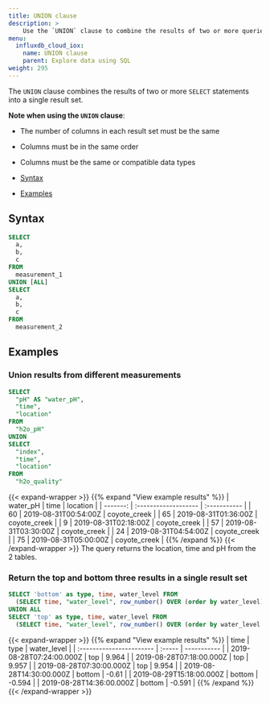 ```yaml
---
title: UNION clause
description: > 
    Use the `UNION` clause to combine the results of two or more queries into a single set of results.
menu:
  influxdb_cloud_iox:
    name: UNION clause
    parent: Explore data using SQL
weight: 295
---
```


The `UNION` clause combines the results of two or more `SELECT` statements into a single result set.

**Note when using the `UNION` clause**:

- The number of columns in each result set must be the same
- Columns must be in the same order
- Columns must be the same or compatible data types

- [Syntax](#syntax)
- [Examples](#examples)

## Syntax

```sql
SELECT
  a,
  b,
  c
FROM
  measurement_1
UNION [ALL]
SELECT
  a,
  b,
  c
FROM
  measurement_2
``` 

## Examples

### Union results from different measurements

```sql
SELECT
  "pH" AS "water_pH",
  "time",
  "location"
FROM
  "h2o_pH"
UNION
SELECT
  "index",
  "time",
  "location"
FROM
  "h2o_quality"
```
{{< expand-wrapper >}}
{{% expand "View example results" %}}
| water_pH | time                 | location     |
| -------: | :------------------- | :----------- |
|       60 | 2019-08-31T00:54:00Z | coyote_creek |
|       65 | 2019-08-31T01:36:00Z | coyote_creek |
|        9 | 2019-08-31T02:18:00Z | coyote_creek |
|       57 | 2019-08-31T03:30:00Z | coyote_creek |
|       24 | 2019-08-31T04:54:00Z | coyote_creek |
|       75 | 2019-08-31T05:00:00Z | coyote_creek |
{{% /expand %}}
{{< /expand-wrapper >}}
The query returns the location, time and pH from the 2 tables.

### Return the top and bottom three results in a single result set

```sql
SELECT 'bottom' as type, time, water_level FROM
  (SELECT time, "water_level", row_number() OVER (order by water_level) as rn FROM h2o_feet) where rn <= 3 
UNION ALL 
SELECT 'top' as type, time, water_level FROM 
  (SELECT time, "water_level", row_number() OVER (order by water_level DESC) as rn FROM h2o_feet) where rn <= 3
  ```
{{< expand-wrapper >}}
{{% expand "View example results" %}}
| time                     | type   | water_level |
| :----------------------- | :----- | ----------- |
| 2019-08-28T07:24:00.000Z | top    | 9.964       |
| 2019-08-28T07:18:00.000Z | top    | 9.957       |
| 2019-08-28T07:30:00.000Z | top    | 9.954       |
| 2019-08-28T14:30:00.000Z | bottom | -0.61       |
| 2019-08-29T15:18:00.000Z | bottom | -0.594      |
| 2019-08-28T14:36:00.000Z | bottom | -0.591      |
{{% /expand %}}
{{< /expand-wrapper >}}
